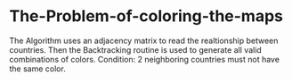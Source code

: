 # The-Problem-of-coloring-the-maps
The Algorithm uses an adjacency matrix to read the realtionship between countries.
Then the Backtracking routine is used to generate all valid combinations of colors.
Condition: 2 neighboring countries must not have the same color.

